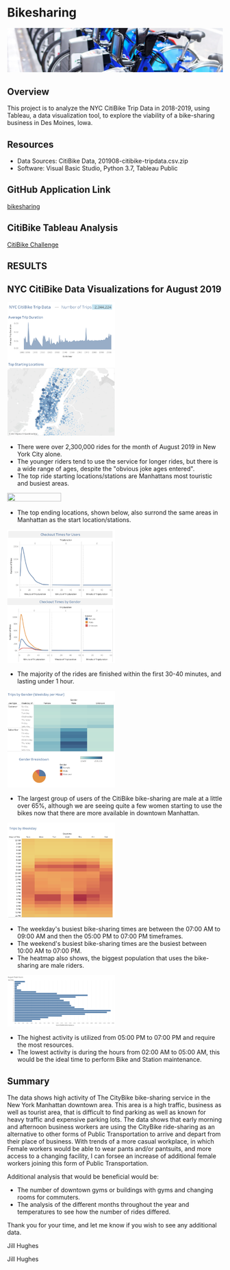# Bikesharing

![logo](images/module-14-logo.png)

## Overview

This project is to analyze the NYC CitiBike Trip Data in 2018-2019, using Tableau, a data visualization tool, to explore the viability of a bike-sharing business in Des Moines, Iowa.

## Resources
* Data Sources: CitiBike Data, 201908-citibike-tripdata.csv.zip
* Software: Visual Basic Studio, Python 3.7, Tableau Public

## GitHub Application Link
<a href="https://jillibus.github.io/bikesharing/">bikesharing</a>

## CitiBike Tableau Analysis
<a href="https://public.tableau.com/authoring/CitiBike_Challenge_16393261332470/NYCCitiBikeChallengeStory#1"> CitiBike Challenge</a>

## RESULTS

## NYC CitiBike Data Visualizations for August 2019

<img src="images/StoryDashboard.png" width=50% height=50% />

* There were over 2,300,000 rides for the month of August 2019 in New York City alone.
* The younger riders tend to use the service for longer rides, but there is a wide range of ages, despite the "obvious joke ages entered".
* The top ride starting locations/stations are Manhattans most touristic and busiest areas.

<img src="images/TopEndingLocations.jpg" width=50% height=50% /> 

* The top ending locations, shown below, also surrond the same areas in Manhattan as the start location/stations.

<img src="images/TripsbyCheckout.png" width=50% height=50% />

* The majority of the rides are finished within the first 30-40 minutes, and lasting under 1 hour.

<img src="images/TripsByGender.png" width=50% height=50% />

* The largest group of users of the CitiBike bike-sharing are male at a little over 65%, although we are seeing quite a few women starting to use the bikes now that there are more available in downtown Manhattan.

<img src="images/TripsByWeekday.png" width=50% height=50% />

* The weekday's busiest bike-sharing times are between the 07:00 AM to 09:00 AM and then the 05:00 PM to 07:00 PM timeframes.
* The weekend's busiest bike-sharing times are the busiest between 10:00 AM to 07:00 PM.
* The heatmap also shows, the biggest population that uses the bike-sharing are male riders.

<img src="images/AugustPeakHours.png" width=50% height=50% />

* The highest activity is utilized from 05:00 PM to 07:00 PM and require the most resources.
* The lowest activity is during the hours from 02:00 AM to 05:00 AM, this would be the ideal time to perform Bike and Station maintenance.

## Summary

The data shows high activity of The CityBike bike-sharing service in the New York Manhattan downtown area.  This area is a high traffic, business as well as tourist area, that is difficult to find parking as well as known for heavy traffic and expensive parking lots.  The data shows that early morning and afternoon business workers are using the CityBike ride-sharing as an alternative to other forms of Public Transportation to arrive and depart from their place of business.  With trends of a more casual workplace, in which Female workers would be able to wear pants and/or pantsuits, and more access to a changing facility, I can forsee an increase of additional female workers joining this form of Public Transportation.

Additional analysis that would be beneficial would be:
  * The number of downtown gyms or buildings with gyms and changing rooms for commuters.
  * The analysis of the different months throughout the year and temperatures to see how the number of rides differed.

Thank you for your time, and let me know if you wish to see any additional data.

Jill Hughes

Jill Hughes
